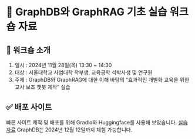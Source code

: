 # 🔗 GraphDB와 GraphRAG 기초 실습 워크숍 자료

## 📢 워크숍 소개
1. 일시 : 2024년 11월 28일(목) 13:30 ~ 14:30
2. 대상 : 서울대학교 사범대학 학부생, 교육공학 석박사생 및 연구원
3. 주제 : GraphDB와 GraphRAG에 대한 이해 바탕의 “효과적인 개별화 교육을 위한 교사 보조 챗봇 제작” 실습
   
## ✅ 배포 사이트
빠른 사이트 제작 및 배포를 위해 Gradio와 Huggingface를 사용해 보았습니다.
[실습 자료](https://huggingface.co/spaces/0shin0/snu_workshop_space)
GraphDB는 2024년 12월 12일까지 체험 가능합니다.
